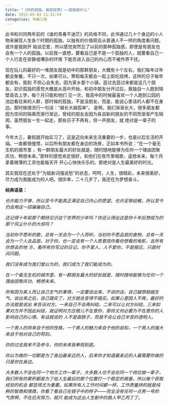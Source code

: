 ```yaml
---
title: "《你的孤独，虽败犹荣》——孤独是什么"
date: 2015-05-03 21:31:59
categories: 韦编三绝
---
```

此书和刘同两年前的《谁的青春不迷茫》的风格不同，此书通过几十个身边的小人物来展现人生各个时期的孤独，以独有的价值观去从普通人不一样的角度看问题。或许是我刚开
始谈恋爱，所以感觉突然忘了以前的那种孤独感，即使是有朋友也会有一个人的孤独。以前我一直想，要看自己是不是一个孤独的人，就要看自己一个人行走在安静或嘈杂的环境
下能否进入自己的内心而不被外界干扰。

现在玩儿的最好的一堆朋友就是初中的那群朋友，大概有十个左右，我们每年过年都会聚餐，不只一次，如果可以，寒假每天都会一起上街吃烧烤，这样的日子每年都会有，我到
不担心会失去，因为家乡那个小镇，逛过去逛过来都是这几个朋友。初识孤独的感觉大概是从高中开始，和初中朋友分开过后，我独自一人跑到隔壁县去上学，每个月只能和他们
见一次，我高中的时候最喜欢一个人跑到公园的池边看往来的人群，那时候的孤独，不是没朋友，而是，能说心里话的人都不在身边。那时候很流行一句话：“越长大越孤单”。
是啊，我们渐渐长大，很多朋友都因为空间的隔离而渐行渐远，曾经的朋友会因为各自新的朋友的不同而渐渐产生隔阂，虽然朋友一生一起走，那些日子不再有，但一声朋友，就
绝对是一辈子的事。

今年大三，暑假就开始实习了，这是迈向未来生活重要的一步，也是以后生活的开端。一直都很憧憬，以后所有朋友都在身边的场景，正如本书所说：“在一个毫无生机的城市里
，有一群朋友最大的好处就是，随时随地能够为任何一个理由团聚庆功、畅想未来。”那样的感觉肯定很好，和他们在夜市里唱歌，遥想未来，每个月拿着微薄的工资也能每天开
开心心快快乐乐的，那绝对是人生最美好的时光。

其实我现在还处于“为赋新词强说愁”的状态，呵呵，人生，很精彩，未来很美好，尽力成为我能成为的人吧。很庆幸，二十几岁了，我还在为梦想奋斗。

**经典语录：**

_也许能力不够，所以至今不能真正满足自己内心的愿望。也许足够幼稚，所以至今仍会用这一招骗骗自己。_

_还记得十年前那个期待见识这个世界的少年吗？你还认得出这是你十年后想成为的那个风尘仆仆的大叔吗？_

_当初你不愿听的歌，总有一天会为一个人而听。当初你不愿品尝的食物，总有一天会为一个人去品尝。对于你，也一定会有一个人愿意陪你看你想看的电影，去所有你想去的地
方，看所有你写过的日记。你不爱人，人不爱你，不是报应，只是时间问题。_

_我们没有成为我们曾以为的，我们成为了我们能成为的。_

_在一个毫无生机的城市里，有一群朋友最大的好处就是，随时随地能够为任何一个理由团聚庆功、畅想未来。_

_所有因为某人而让自己生气的事情，一定要说出来。不说的话，自己越想就越生气。说出来之后，自己踏实了，对方就会变得不踏实。如果心里因人不爽，最好的办法就是说出
来告诉对方。一来自己不会再纠结，二来可以让对方纠结，三来如果对方并不因此纠结，就证明对方压根儿不在意你，那你又何必要为不在意你的人影响自己的心情。有话就说的
人不是直肠子，而是不会让自己辛苦的透明人。_

_一个男人的帅来自于他的性格，一个男人的魅力来自于他的自知，一个男人的强大来自于他对自己的苟刻。_

_你的过去我来不及参与，你的未来我奉陪到底。_

_你以为做的一切都是为了身边最亲近的人，后来你才知道最亲近的人最需要你做的只是你在身边。_

_大多数人不会在同一个地方工作一辈子，大多数人也不会在同一个岗位做一辈子，我们所有的累积都是为了给人生最后的那个位置打一个稳定的根基，所以每个获取经验的机会
都显得尤为重要。如果所有人工作时间都一样，工作质量拼的就是纯粹的智商和情商，你看了看自己在镜子中的样子——完全没有任何一点男一号的气质啊，不在后天努力，就只
能成为这出人生剧中的路人甲乙丙丁了。_
